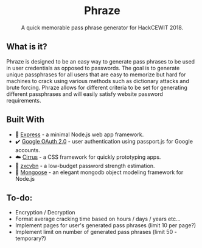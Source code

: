 <h1 align="center">Phraze</h1>

<p align="center">
A quick memorable pass phrase generator for HackCEWIT 2018.
</p>

## What is it?
Phraze is designed to be an easy way to generate pass phrases to be used in user credentials as opposed to passwords. The goal is to generate unique passphrases for all users that are easy to memorize but hard for machines to crack using various methods such as dictionary attacks and brute forcing. Phraze allows for different criteria to be set for generating different passphrases and will easily satisfy website password requirements.

## Built With
* :rocket: [Express](https://expressjs.com/) - a minimal Node.js web app framework.
* :heavy_check_mark: [Google OAuth 2.0](https://www.npmjs.com/package/passport-google-oauth2) - user authentication using passport.js for Google accounts.
* :cloud: [Cirrus](https://spiderpig86.github.io/Cirrus/) - a CSS framework for quickly prototyping apps.
* :key: [zxcvbn](https://github.com/dropbox/zxcvbn) - a low-budget password strength estimation.
* :ledger: [Mongoose](http://mongoosejs.com/) - an elegant mongodb object modeling framework for Node.js

## To-do:
* Encryption / Decryption
* Format average cracking time based on hours / days / years etc...
* Implement pages for user's generated pass phrases (limit 10 per page?)
* Implement limit on number of generated pass phrases (limit 50 - temporary?)
